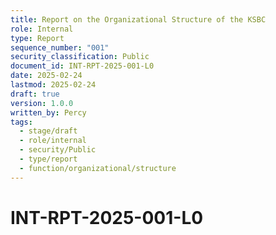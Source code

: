 ```yaml
---
title: Report on the Organizational Structure of the KSBC
role: Internal
type: Report
sequence_number: "001"
security_classification: Public
document_id: INT-RPT-2025-001-L0
date: 2025-02-24
lastmod: 2025-02-24
draft: true
version: 1.0.0
written_by: Percy
tags:
  - stage/draft
  - role/internal
  - security/Public
  - type/report
  - function/organizational/structure
---
```


# INT-RPT-2025-001-L0

